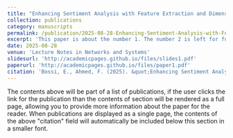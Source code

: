 ```yaml
---
title: "Enhancing Sentiment Analysis with Feature Extraction and Dimensionality Reduction in Traditional Machine Learning Models"
collection: publications
category: manuscripts
permalink: /publication/2025-08-28-Enhancing-Sentiment-Analysis-with-Feature-Extraction-and-Dimensionality-Reduction-in-Traditional-Machine-Learning-Models
excerpt: 'This paper is about the number 1. The number 2 is left for future work.'
date: 2025-08-28
venue: 'Lecture Notes in Networks and Systems'
slidesurl: 'http://academicpages.github.io/files/slides1.pdf'
paperurl: 'http://academicpages.github.io/files/paper1.pdf'
citation: 'Bossi, E., Ahmed, F. (2025). &quot;Enhancing Sentiment Analysis with Feature Extraction and Dimensionality Reduction in Traditional Machine Learning Models.&quot; <i>Lecture Notes in Networks and Systems</i>. 1(1).'
---
```


The contents above will be part of a list of publications, if the user clicks the link for the publication than the contents of section will be rendered as a full page, allowing you to provide more information about the paper for the reader. When publications are displayed as a single page, the contents of the above "citation" field will automatically be included below this section in a smaller font.
